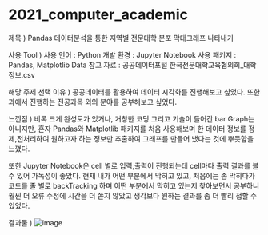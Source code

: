 # 2021_computer_academic

제목 ) 
  Pandas 데이터분석을 통한 지역별 전문대학 분포 막대그래프 나타내기 

사용 Tool ) 
  사용 언어 : Python 
  개발 환경 : Jupyter Notebook 
  사용 패키지 : Pandas, Matplotlib 
  Data 참고 자료 : 공공데이터포털 한국전문대학교육협의회_대학 정보.csv 

해당 주제 선택 이유 ) 
  공공데이터를 활용하여 데이터 시각화를 진행해보고 싶었다. 또한 과에서 진행하는 전공과목 외의 분야를 공부해보고 싶었다. 

느낀점 ) 
  비록 크게 완성도가 있거나, 거창한 코딩 그리고 기술이 들어간 bar Graph는 아니지만, 혼자 Pandas와 Matplotlib 패키지를 처음 사용해보며 한 데이터 정보를 정제,전처리하여 
  원하고자 하는 정보만 추출하여 그래프를 만들어 냈다는 것에 뿌듯함을 느꼈다. 
  
  또한 Jupyter Notebook은 cell 별로 입력,출력이 진행되는데 cell마다 출력 결과를 볼 수 있어 가독성이 좋았다. 
  현재 내가 어떤 부분에서 막히고 있고, 처음에는 좀 막히다가 코드를 줄 별로 backTracking 하며 어떤 부분에서 막히고 있는지 찾아보면서 공부하니 훨씬 더 오류 수정에 시간을 더 쏟지 않았고   생각보다 원하는 결과를 좀 더 빨리 접할 수 있었다. 
  
  결과물 ) 
  ![image](https://user-images.githubusercontent.com/89903766/134620073-3db97e12-de6d-4093-b9c3-1bcd9981e431.png)

